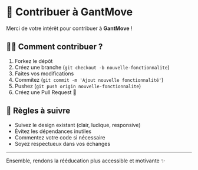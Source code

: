 # 🤝 Contribuer à GantMove

Merci de votre intérêt pour contribuer à **GantMove** !

## 🧑‍💻 Comment contribuer ?

1. Forkez le dépôt
2. Créez une branche (`git checkout -b nouvelle-fonctionnalite`)
3. Faites vos modifications
4. Commitez (`git commit -m 'Ajout nouvelle fonctionnalité'`)
5. Pushez (`git push origin nouvelle-fonctionnalite`)
6. Créez une Pull Request 🎉

## 📌 Règles à suivre

- Suivez le design existant (clair, ludique, responsive)
- Évitez les dépendances inutiles
- Commentez votre code si nécessaire
- Soyez respectueux dans vos échanges

---

Ensemble, rendons la rééducation plus accessible et motivante ✨
